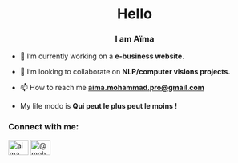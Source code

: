 
<h1 align="center">Hello</h1>
<h3 align="center">I am Aïma</h3>

- 🔭 I’m currently working on a **e-business website.**

- 👯 I’m looking to collaborate on **NLP/computer visions projects.**

- 📫 How to reach me **aima.mohammad.pro@gmail.com**
  
- My life modo is **Qui peut le plus peut le moins !**

<h3 align="left">Connect with me:</h3>


<p align="left">
<a href="https://linkedin.com/in/aima mohammad" target="blank"><img align="center" src="https://raw.githubusercontent.com/rahuldkjain/github-profile-readme-generator/master/src/images/icons/Social/linked-in-alt.svg" alt="aima mohammad" height="30" width="40" /></a>
<a href="https://medium.com/@mohammadaima" target="blank"><img align="center" src="https://raw.githubusercontent.com/rahuldkjain/github-profile-readme-generator/master/src/images/icons/Social/medium.svg" alt="@mohammadaima" height="30" width="40" /></a>
</p>

 
